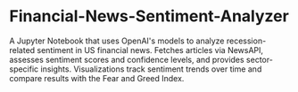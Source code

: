 # Financial-News-Sentiment-Analyzer
A Jupyter Notebook that uses OpenAI's models to analyze recession-related sentiment in US financial news. Fetches articles via NewsAPI, assesses sentiment scores and confidence levels, and provides sector-specific insights. Visualizations track sentiment trends over time and compare results with the Fear and Greed Index.
